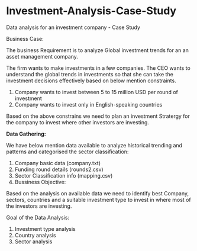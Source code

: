 # Investment-Analysis-Case-Study
Data analysis for an investment company - Case Study

Business Case:

The business Requirement is to analyze Global investment trends for an an asset management company.

The firm wants to make investments in a few companies. The CEO wants to understand the global trends in investments so that she can take the investment decisions effectively based on below mention constraints.

  1) Company wants to invest between 5 to 15 million USD per round of investment
  2) Company wants to invest only in English-speaking countries

Based on the above constrains we need to plan an investment Stratergy for the company to invest where other investors are investing.

<b>Data Gathering:</b>

We have below mention data available to analyze historical trending and patterns and categorised the sector classification:

  1) Company basic data (company.txt)
  2) Funding round details (rounds2.csv)
  3) Sector Classification info (mapping.csv)
  4) Bussiness Objective:

Based on the analysis on available data we need to identify best Company, sectors, countries and a suitable investment type to invest in where most of the investors are investing.

Goal of the Data Analysis:

  1) Investment type analysis
  2) Country analysis
  3) Sector analysis
